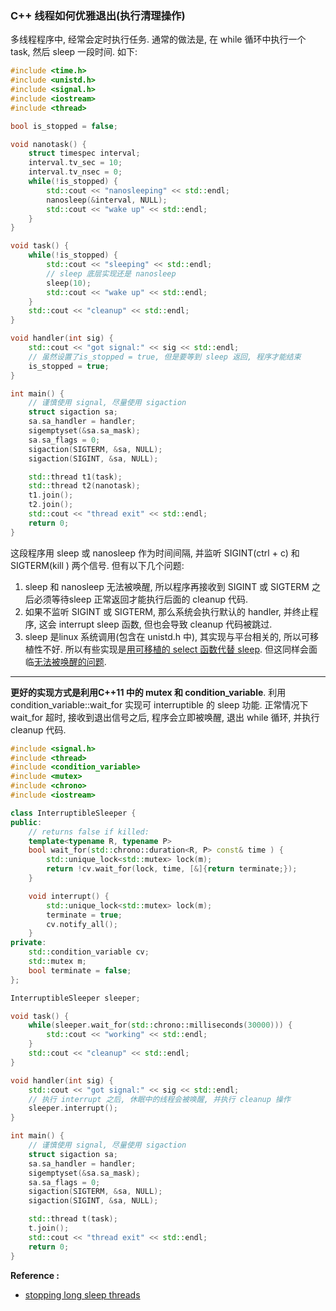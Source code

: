 ### C++ 线程如何优雅退出(执行清理操作)
多线程程序中, 经常会定时执行任务. 通常的做法是, 在 while 循环中执行一个 task, 然后 sleep 一段时间. 如下:
```cpp
#include <time.h>
#include <unistd.h>
#include <signal.h>
#include <iostream>
#include <thread>

bool is_stopped = false;

void nanotask() {
    struct timespec interval;
    interval.tv_sec = 10;
    interval.tv_nsec = 0;
    while(!is_stopped) {
        std::cout << "nanosleeping" << std::endl;
        nanosleep(&interval, NULL);
        std::cout << "wake up" << std::endl;
    }
}

void task() {
    while(!is_stopped) {
        std::cout << "sleeping" << std::endl;
        // sleep 底层实现还是 nanosleep
        sleep(10);
        std::cout << "wake up" << std::endl;
    }
    std::cout << "cleanup" << std::endl;
}

void handler(int sig) {
    std::cout << "got signal:" << sig << std::endl;
    // 虽然设置了is_stopped = true, 但是要等到 sleep 返回, 程序才能结束
    is_stopped = true;
}

int main() {
    // 谨慎使用 signal, 尽量使用 sigaction
    struct sigaction sa;
    sa.sa_handler = handler;
    sigemptyset(&sa.sa_mask);
    sa.sa_flags = 0;
    sigaction(SIGTERM, &sa, NULL);
    sigaction(SIGINT, &sa, NULL);

    std::thread t1(task);
    std::thread t2(nanotask);
    t1.join();
    t2.join();
    std::cout << "thread exit" << std::endl;
    return 0;
}
```
这段程序用 sleep 或 nanosleep 作为时间间隔, 并监听 SIGINT(ctrl + c) 和 SIGTERM(kill <pid>) 两个信号. 但有以下几个问题:
1. sleep 和 nanosleep 无法被唤醒, 所以程序再接收到 SIGINT 或 SIGTERM 之后必须等待sleep 正常返回才能执行后面的 cleanup 代码. 
2. 如果不监听 SIGINT 或 SIGTERM, 那么系统会执行默认的 handler, 并终止程序, 这会 interrupt sleep 函数, 但也会导致 cleanup 代码被跳过.
3. sleep 是linux 系统调用(包含在 unistd.h 中), 其实现与平台相关的, 所以可移植性不好. 所以有些实现是[用可移植的 select 函数代替 sleep](https://stackoverflow.com/a/3125701/5432806). 但这同样会面临[无法被唤醒的问题](https://stackoverflow.com/a/264378/5432806).

-----------------------------------------------------------------------------------------

**更好的实现方式是利用C++11 中的 mutex 和 condition_variable**. 利用condition_variable::wait_for 实现可 interruptible 的 sleep 功能. 正常情况下 wait_for 超时, 接收到退出信号之后, 程序会立即被唤醒, 退出 while 循环, 并执行 cleanup 代码.

```cpp
#include <signal.h>
#include <thread>
#include <condition_variable>
#include <mutex>
#include <chrono>
#include <iostream>

class InterruptibleSleeper {
public:
    // returns false if killed:
    template<typename R, typename P>
    bool wait_for(std::chrono::duration<R, P> const& time ) {
        std::unique_lock<std::mutex> lock(m);
        return !cv.wait_for(lock, time, [&]{return terminate;});
    }

    void interrupt() {
        std::unique_lock<std::mutex> lock(m);
        terminate = true;
        cv.notify_all();
    }
private:
    std::condition_variable cv;
    std::mutex m;
    bool terminate = false;
};

InterruptibleSleeper sleeper;

void task() {
    while(sleeper.wait_for(std::chrono::milliseconds(30000))) {
        std::cout << "working" << std::endl;
    }
    std::cout << "cleanup" << std::endl;
}

void handler(int sig) {
    std::cout << "got signal:" << sig << std::endl;
    // 执行 interrupt 之后, 休眠中的线程会被唤醒, 并执行 cleanup 操作
	sleeper.interrupt();
}

int main() {
    // 谨慎使用 signal, 尽量使用 sigaction
    struct sigaction sa;
    sa.sa_handler = handler;
    sigemptyset(&sa.sa_mask);
    sa.sa_flags = 0;
    sigaction(SIGTERM, &sa, NULL);
    sigaction(SIGINT, &sa, NULL);

    std::thread t(task);
    t.join();
    std::cout << "thread exit" << std::endl;
	return 0;
}
```
**Reference :**
- [stopping long sleep threads](https://stackoverflow.com/questions/29775153/stopping-long-sleep-threads)
